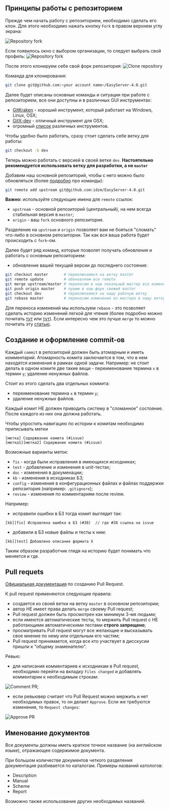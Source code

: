 ## Принципы работы с репозиторием

Прежде чем начать работу с репозиторием, необходимо сделать его клон. Для этого необходимо нажать кнопку `Fork` в правом верхнем углу экрана:

![Repository fork](images/fork.png)

Если появилось окно с выбором организации, то следует выбрать свой профиль:
![Repository fork](images/fork-2.png)

После этого клонируем себе свой форк репозитория:
![Clone repository](images/clone.png)

Команда для клонирования:
```sh
git clone git@github.com:<your account name>/EasyServer-4.0.git
```

Далее будет описаны основные команды и ситуации при работе с репозиторием, все они доступны и в различных GUI инструментах:
- [GitKraken](https://www.gitkraken.com/) - хороший инструмент, который работает на Windows, Linux, OSX;
- [GitX-dev](https://rowanj.github.io/gitx/) - отличный инструмент для OSX;
- огромный [список](https://git.wiki.kernel.org/index.php/Interfaces,_frontends,_and_tools#Graphical_Interfaces) различных инструментов.

Чтобы удобно было работать, сразу стоит сделать себе ветку для работы:
```sh
git checkout -b dev
```
Теперь можно работать с версией в своей ветке `dev`. **Настоятельно рекомендуется использовать ветку для разработки, а не `master`**

Добавим наш основной репозиторий, чтобы с него можно было обновляться (более [подробно](https://git-scm.com/book/ru/v1/%D0%9E%D1%81%D0%BD%D0%BE%D0%B2%D1%8B-Git-%D0%A0%D0%B0%D0%B1%D0%BE%D1%82%D0%B0-%D1%81-%D1%83%D0%B4%D0%B0%D0%BB%D1%91%D0%BD%D0%BD%D1%8B%D0%BC%D0%B8-%D1%80%D0%B5%D0%BF%D0%BE%D0%B7%D0%B8%D1%82%D0%BE%D1%80%D0%B8%D1%8F%D0%BC%D0%B8) про команды):
```sh
git remote add upstream git@github.com:idzm/EasyServer-4.0.git
```

**Важно:** используйте следующие имена для `remote` ссылок:
- `upstream` - основной репозиторий (центральный), на нем всегда стабильная версия в `master`;
- `origin` - ваш `fork` основного репозитория.

Разделение на `upstream` и `origin` позволяет вам не бояться "сломать" что-либо в основном репозитории. Так как вся ваша работа будет происходить с `fork`-ом.

Далее будет ряд команд, которые позволят получать обновления и работать с основным репозиторием:
- обновление вашей текущей версии до последнего состояния:
```sh
git checkout master       # переключаемся на ветку master
git remote update         # обвновляем все remote
git merge upstream/master # переносим в наш локальный мастер все изменения
git push origin master    # пушим в наш форк свежий master
git checkout dev          # переключаемся на нашу рабочую ветку
git rebase master         # переносим изменения из мастера в нашу ветку
```
Для переноса изменений мы используем `rebase` - это позволяет сделать историю изменений легкой для чтения (более подробно можно почитать [тут](https://git-scm.com/book/ru/v1/%D0%92%D0%B5%D1%82%D0%B2%D0%BB%D0%B5%D0%BD%D0%B8%D0%B5-%D0%B2-Git-%D0%9F%D0%B5%D1%80%D0%B5%D0%BC%D0%B5%D1%89%D0%B5%D0%BD%D0%B8%D0%B5) или [тут](https://habrahabr.ru/post/161009/)). Если интересно чем это лучше `merge` то можно почитать эту [статью](https://www.atlassian.com/git/tutorials/merging-vs-rebasing).

## Создание и оформление commit-ов

Каждый `commit` в репозиторий должен быть атомарным и иметь комментарий. Атомарность комита заключается в том, что в нем находятся изменения в рамках одной задачи. Например: не стоит делать в одном комите две такие вещи - переименование термина `x` в термин `y`; удаление ненужных файлов.

Стоит из этого сделать два отдельных коммита:
- переименование термина `x` в термин `y`;
- удаление ненужных файлов.

Каждый комит НЕ должен приводить систему в "сломанное" состояние. После каждого из них она должна работать.

Чтобы упростить навигацию по истории к комитам необходимо приписывать метки 
```
[метка] Содержвание комита (#issue)
[метка1][метка2] Содержание комита (#issue)
```

Возможные варианты меток:
- `fix` - когда были исправления в имеющихся исходниках;
- `test` - добавление и изменения в unit-тестах;
- `doc` - изменения в докуменации;
- `kb` - изменения в исходниках БЗ;
- `config` - изменения в конфигурационных файлах и файлах поддержки репозитория (например: `.gitignore`);
- `review` - изменения по комментариям после review.

Например:
- исправили ошибки в БЗ тогда комит выглядит так: 
```
[kb][fix] Исправлена ошибка в БЗ (#38)  // где #38 ссылка на issue
```
- добавили в БЗ новые файлы и тесты к ним:
```
[kb][test] Добавлено описание формата X
```

Таким образом разработчик глядя на историю будет понимать что меняется и где.

## Pull requets

[Официальная документация](https://help.github.com/articles/creating-a-pull-request/) по созданию Pull Request. 

К pull request применяются следующие правила:
- создается из своей ветки на ветку `master` в основном репозитории;
- автор НЕ имеет права делать `merge` своему Pull request;
- Pull request должен быть просмотрен как минимум 3-мя людьми;
- если имеются автоматические тесты, то мержить Pull request с НЕ работающими автоматическими тестами **строго запрещено**;
- просматривать Pull request могут все желающие и высказывать свое мнение по нему или отдельным его частям;
- Pull request принимается, когда все кто участвует в дисскусии пришли к "общему знаменателю".

Ревью:
- для написания комментариев к исходникам в Pull request, необходимо перейти на вкладку `Files changed` и добавлять комментарии к необходимым строкам:

![Comment PR](images/comment_pr.png);
- если ревьювер считает что Pull Request можно мержить и нет необходимых правок, то он делает `Approve`. Если же требуются изменения, то `Request changes`:

![Approve PR](images/approve.png)

## Именование документов ##

Все документы должны иметь краткое точное название (на английском языке), отражающее содержимое документа. 

При большом количестве документов четкого разделения документация разбивается по каталогам. Примеры названий катологов:
- Description
- Manual
- Scheme
- Report

Возможно также использование других необходимых названий.


	